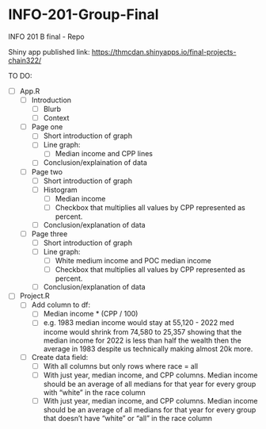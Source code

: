 # INFO-201-Group-Final
INFO 201 B final - Repo

Shiny app published link:
https://thmcdan.shinyapps.io/final-projects-chain322/


TO DO:
- [ ] App.R
    - [ ] Introduction
        - [ ] Blurb
        - [ ] Context
    - [ ] Page one
        - [ ] Short introduction of graph
        - [ ] Line graph:
            - [ ] Median income and CPP lines
        - [ ] Conclusion/explaination of data
    - [ ] Page two
        - [ ] Short introduction of graph
        - [ ] Histogram
            - [ ] Median income
            - [ ] Checkbox that multiplies all values by CPP represented as percent.
        - [ ] Conclusion/explanation of data
    - [ ] Page three
        - [ ] Short introduction of graph
        - [ ] Line graph:
            - [ ] White medium income and POC median income
            - [ ] Checkbox that multiplies all values by CPP represented as percent.
        - [ ] Conclusion/explanation of data
- [ ] Project.R
    - [ ] Add column to df:
        - [ ] Median income * (CPP / 100)
        - [ ] e.g. 1983 median income would stay at 55,120 - 2022 med income would shrink from 74,580 to 25,357 showing that the median income for 2022 is less than half the wealth then the average in 1983 despite us technically making almost 20k more.
    - [ ] Create data field:
        - [ ] With all columns but only rows where race = all
        - [ ] With just year, median income, and CPP columns. Median income should be an average of all medians for that year for every group with “white” in the race column
        - [ ] With just year, median income, and CPP columns. Median income should be an average of all medians for that year for every group that doesn’t have “white” or “all” in the race column
